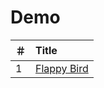 # Demo
| ＃ | Title                                                         |  
| ---|:--------------------------------------------------------------|
| 1  |  [Flappy Bird](http://codepen.io/LazyChen/pen/WxWBJR)         |  
